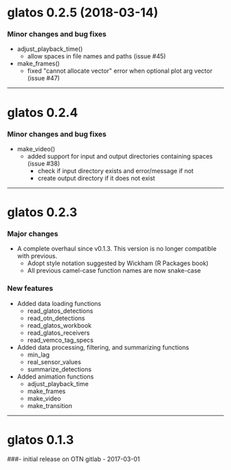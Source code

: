 # glatos 0.2.5 (2018-03-14)

    
### Minor changes and bug fixes
- adjust_playback_time()
    - allow spaces in file names and paths (issue #45)
- make_frames()
    - fixed "cannot allocate vector" error when optional plot arg vector (issue #47)


----------------------------------------------------
# glatos 0.2.4

    
### Minor changes and bug fixes

- make_video()
    - added support for input and output directories containing spaces (issue #38)
		- check if input directory exists and error/message if not
		- create output directory if it does not exist


----------------------------------------------------
# glatos 0.2.3 

    
### Major changes

- A complete overhaul since v0.1.3. This version is no longer compatible
with previous.
    - Adopt style notation suggested by Wickham (R Packages book) 
    - All previous camel-case function names are now snake-case
    
### New features

- Added data loading functions
    - read_glatos_detections
    - read_otn_detections
    - read_glatos_workbook
    - read_glatos_receivers
    - read_vemco_tag_specs
- Added data processing, filtering, and summarizing functions
    - min_lag
    - real_sensor_values
    - summarize_detections
- Added animation functions
    - adjust_playback_time
    - make_frames
    - make_video
    - make_transition


----------------------------------------------------
# glatos 0.1.3 

###- initial release on OTN gitlab - 2017-03-01

